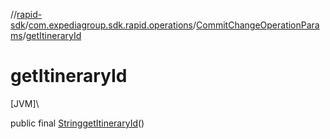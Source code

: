 //[rapid-sdk](../../../index.md)/[com.expediagroup.sdk.rapid.operations](../index.md)/[CommitChangeOperationParams](index.md)/[getItineraryId](get-itinerary-id.md)

# getItineraryId

[JVM]\

public final [String](https://docs.oracle.com/javase/8/docs/api/java/lang/String.html)[getItineraryId](get-itinerary-id.md)()
